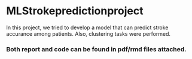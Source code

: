 # MLStrokepredictionproject
In this project, we tried to develop a model that can predict stroke accurance among patients. Also, clustering tasks were performed. 

### Both report and code can be found in pdf/rmd files attached.
